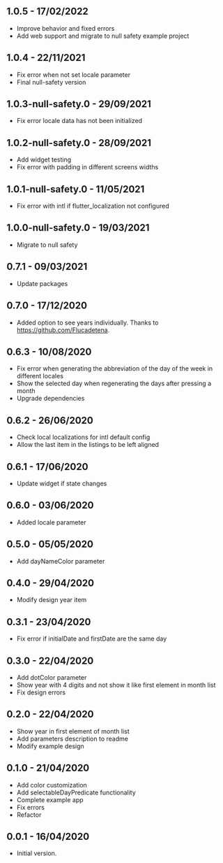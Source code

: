 ## 1.0.5 - 17/02/2022

* Improve behavior and fixed errors
* Add web support and migrate to null safety example project

## 1.0.4 - 22/11/2021

* Fix error when not set locale parameter
* Final null-safety version

## 1.0.3-null-safety.0 - 29/09/2021

* Fix error locale data has not been initialized

## 1.0.2-null-safety.0 - 28/09/2021

* Add widget testing
* Fix error with padding in different screens widths

## 1.0.1-null-safety.0 - 11/05/2021

* Fix error with intl if flutter_localization not configured

## 1.0.0-null-safety.0 - 19/03/2021

* Migrate to null safety

## 0.7.1 - 09/03/2021

* Update packages

## 0.7.0 - 17/12/2020

* Added option to see years individually. Thanks to https://github.com/Flucadetena.

## 0.6.3 - 10/08/2020

* Fix error when generating the abbreviation of the day of the week in different locales
* Show the selected day when regenerating the days after pressing a month
* Upgrade dependencies

## 0.6.2 - 26/06/2020

* Check local localizations for intl default config
* Allow the last item in the listings to be left aligned

## 0.6.1 - 17/06/2020

* Update widget if state changes

## 0.6.0 - 03/06/2020

* Added locale parameter

## 0.5.0 - 05/05/2020

* Add dayNameColor parameter

## 0.4.0 - 29/04/2020

* Modify design year item

## 0.3.1 - 23/04/2020

* Fix error if initialDate and firstDate are the same day

## 0.3.0 - 22/04/2020

* Add dotColor parameter
* Show year with 4 digits and not show it like first element in month list
* Fix design errors

## 0.2.0 - 22/04/2020

* Show year in first element of month list
* Add parameters description to readme
* Modify example design

## 0.1.0 - 21/04/2020

* Add color customization
* Add selectableDayPredicate functionality
* Complete example app
* Fix errors
* Refactor

## 0.0.1 - 16/04/2020

* Initial version.
